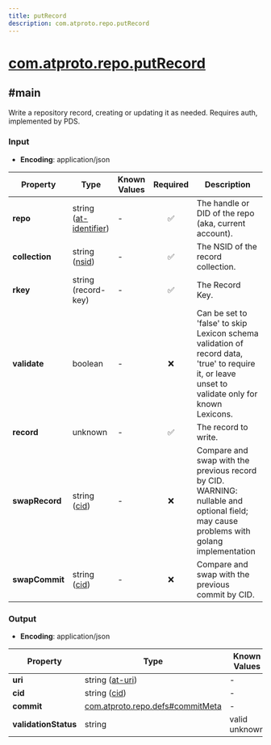 ```yaml
---
title: putRecord
description: com.atproto.repo.putRecord
---
```


# [com.atproto.repo.putRecord](https://github.com/myConsciousness/atproto.dart/blob/main/lexicons/com/atproto/repo/putRecord.json)

## #main

Write a repository record, creating or updating it as needed. Requires auth, implemented by PDS.

### Input

- **Encoding**: application/json

| Property | Type | Known Values | Required | Description |
| --- | --- | --- | :---: | --- |
| **repo** | string ([at-identifier](https://atproto.com/specs/lexicon#at-identifier)) | - | ✅ | The handle or DID of the repo (aka, current account). |
| **collection** | string ([nsid](https://atproto.com/specs/nsid)) | - | ✅ | The NSID of the record collection. |
| **rkey** | string (record-key) | - | ✅ | The Record Key. |
| **validate** | boolean | - | ❌ | Can be set to 'false' to skip Lexicon schema validation of record data, 'true' to require it, or leave unset to validate only for known Lexicons. |
| **record** | unknown | - | ✅ | The record to write. |
| **swapRecord** | string ([cid](https://atproto.com/specs/repository#cid-formats)) | - | ❌ | Compare and swap with the previous record by CID. WARNING: nullable and optional field; may cause problems with golang implementation |
| **swapCommit** | string ([cid](https://atproto.com/specs/repository#cid-formats)) | - | ❌ | Compare and swap with the previous commit by CID. |

### Output

- **Encoding**: application/json

| Property | Type | Known Values | Required | Description |
| --- | --- | --- | :---: | --- |
| **uri** | string ([at-uri](https://atproto.com/specs/at-uri-scheme)) | - | ✅ | - |
| **cid** | string ([cid](https://atproto.com/specs/repository#cid-formats)) | - | ✅ | - |
| **commit** | [com.atproto.repo.defs#commitMeta](../../../../lexicons/com/atproto/repo/defs.md#commitmeta) | - | ❌ | - |
| **validationStatus** | string | valid<br/>unknown | ❌ | - |
